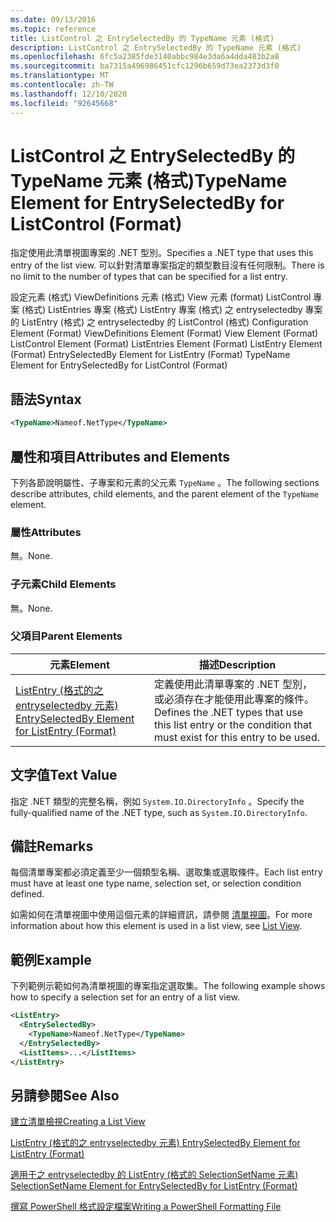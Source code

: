 ```yaml
---
ms.date: 09/13/2016
ms.topic: reference
title: ListControl 之 EntrySelectedBy 的 TypeName 元素 (格式)
description: ListControl 之 EntrySelectedBy 的 TypeName 元素 (格式)
ms.openlocfilehash: 6fc5a2385fde3140abbc984e3da6a4dda483b2a8
ms.sourcegitcommit: ba7315a496986451cfc1296b659d73ea2373d3f0
ms.translationtype: MT
ms.contentlocale: zh-TW
ms.lasthandoff: 12/10/2020
ms.locfileid: "92645668"
---
```

# <a name="typename-element-for-entryselectedby-for-listcontrol-format"></a><span data-ttu-id="80857-103">ListControl 之 EntrySelectedBy 的 TypeName 元素 (格式)</span><span class="sxs-lookup"><span data-stu-id="80857-103">TypeName Element for EntrySelectedBy for ListControl (Format)</span></span>

<span data-ttu-id="80857-104">指定使用此清單視圖專案的 .NET 型別。</span><span class="sxs-lookup"><span data-stu-id="80857-104">Specifies a .NET type that uses this entry of the list view.</span></span> <span data-ttu-id="80857-105">可以針對清單專案指定的類型數目沒有任何限制。</span><span class="sxs-lookup"><span data-stu-id="80857-105">There is no limit to the number of types that can be specified for a list entry.</span></span>

<span data-ttu-id="80857-106">設定元素 (格式) ViewDefinitions 元素 (格式) View 元素 (format) ListControl 專案 (格式) ListEntries 專案 (格式) ListEntry 專案 (格式) 之 entryselectedby 專案的 ListEntry (格式) 之 entryselectedby 的 ListControl (格式) </span><span class="sxs-lookup"><span data-stu-id="80857-106">Configuration Element (Format) ViewDefinitions Element (Format) View Element (Format) ListControl Element (Format) ListEntries Element (Format) ListEntry Element (Format) EntrySelectedBy Element for ListEntry (Format) TypeName Element for EntrySelectedBy for ListControl (Format)</span></span>

## <a name="syntax"></a><span data-ttu-id="80857-107">語法</span><span class="sxs-lookup"><span data-stu-id="80857-107">Syntax</span></span>

```xml
<TypeName>Nameof.NetType</TypeName>
```

## <a name="attributes-and-elements"></a><span data-ttu-id="80857-108">屬性和項目</span><span class="sxs-lookup"><span data-stu-id="80857-108">Attributes and Elements</span></span>

<span data-ttu-id="80857-109">下列各節說明屬性、子專案和元素的父元素 `TypeName` 。</span><span class="sxs-lookup"><span data-stu-id="80857-109">The following sections describe attributes, child elements, and the parent element of the `TypeName` element.</span></span>

### <a name="attributes"></a><span data-ttu-id="80857-110">屬性</span><span class="sxs-lookup"><span data-stu-id="80857-110">Attributes</span></span>

<span data-ttu-id="80857-111">無。</span><span class="sxs-lookup"><span data-stu-id="80857-111">None.</span></span>

### <a name="child-elements"></a><span data-ttu-id="80857-112">子元素</span><span class="sxs-lookup"><span data-stu-id="80857-112">Child Elements</span></span>

<span data-ttu-id="80857-113">無。</span><span class="sxs-lookup"><span data-stu-id="80857-113">None.</span></span>

### <a name="parent-elements"></a><span data-ttu-id="80857-114">父項目</span><span class="sxs-lookup"><span data-stu-id="80857-114">Parent Elements</span></span>

|<span data-ttu-id="80857-115">元素</span><span class="sxs-lookup"><span data-stu-id="80857-115">Element</span></span>|<span data-ttu-id="80857-116">描述</span><span class="sxs-lookup"><span data-stu-id="80857-116">Description</span></span>|
|-------------|-----------------|
|[<span data-ttu-id="80857-117">ListEntry (格式的之 entryselectedby 元素) </span><span class="sxs-lookup"><span data-stu-id="80857-117">EntrySelectedBy Element for ListEntry (Format)</span></span>](./entryselectedby-element-for-listentry-for-listcontrol-format.md)|<span data-ttu-id="80857-118">定義使用此清單專案的 .NET 型別，或必須存在才能使用此專案的條件。</span><span class="sxs-lookup"><span data-stu-id="80857-118">Defines the .NET types that use this list entry or the condition that must exist for this entry to be used.</span></span>|

## <a name="text-value"></a><span data-ttu-id="80857-119">文字值</span><span class="sxs-lookup"><span data-stu-id="80857-119">Text Value</span></span>

<span data-ttu-id="80857-120">指定 .NET 類型的完整名稱，例如 `System.IO.DirectoryInfo` 。</span><span class="sxs-lookup"><span data-stu-id="80857-120">Specify the fully-qualified name of the .NET type, such as `System.IO.DirectoryInfo`.</span></span>

## <a name="remarks"></a><span data-ttu-id="80857-121">備註</span><span class="sxs-lookup"><span data-stu-id="80857-121">Remarks</span></span>

<span data-ttu-id="80857-122">每個清單專案都必須定義至少一個類型名稱、選取集或選取條件。</span><span class="sxs-lookup"><span data-stu-id="80857-122">Each list entry must have at least one type name, selection set, or selection condition defined.</span></span>

<span data-ttu-id="80857-123">如需如何在清單視圖中使用這個元素的詳細資訊，請參閱 [清單視圖](./creating-a-list-view.md)。</span><span class="sxs-lookup"><span data-stu-id="80857-123">For more information about how this element is used in a list view, see [List View](./creating-a-list-view.md).</span></span>

## <a name="example"></a><span data-ttu-id="80857-124">範例</span><span class="sxs-lookup"><span data-stu-id="80857-124">Example</span></span>

<span data-ttu-id="80857-125">下列範例示範如何為清單視圖的專案指定選取集。</span><span class="sxs-lookup"><span data-stu-id="80857-125">The following example shows how to specify a selection set for an entry of a list view.</span></span>

```xml
<ListEntry>
  <EntrySelectedBy>
    <TypeName>Nameof.NetType</TypeName>
  </EntrySelectedBy>
  <ListItems>...</ListItems>
</ListEntry>
```

## <a name="see-also"></a><span data-ttu-id="80857-126">另請參閱</span><span class="sxs-lookup"><span data-stu-id="80857-126">See Also</span></span>

[<span data-ttu-id="80857-127">建立清單檢視</span><span class="sxs-lookup"><span data-stu-id="80857-127">Creating a List View</span></span>](./creating-a-list-view.md)

[<span data-ttu-id="80857-128">ListEntry (格式的之 entryselectedby 元素) </span><span class="sxs-lookup"><span data-stu-id="80857-128">EntrySelectedBy Element for ListEntry (Format)</span></span>](./entryselectedby-element-for-listentry-for-listcontrol-format.md)

[<span data-ttu-id="80857-129">適用于之 entryselectedby 的 ListEntry (格式的 SelectionSetName 元素) </span><span class="sxs-lookup"><span data-stu-id="80857-129">SelectionSetName Element for EntrySelectedBy for ListEntry (Format)</span></span>](./selectionsetname-element-for-entryselectedby-for-listcontrol-format.md)

[<span data-ttu-id="80857-130">撰寫 PowerShell 格式設定檔案</span><span class="sxs-lookup"><span data-stu-id="80857-130">Writing a PowerShell Formatting File</span></span>](./writing-a-powershell-formatting-file.md)
